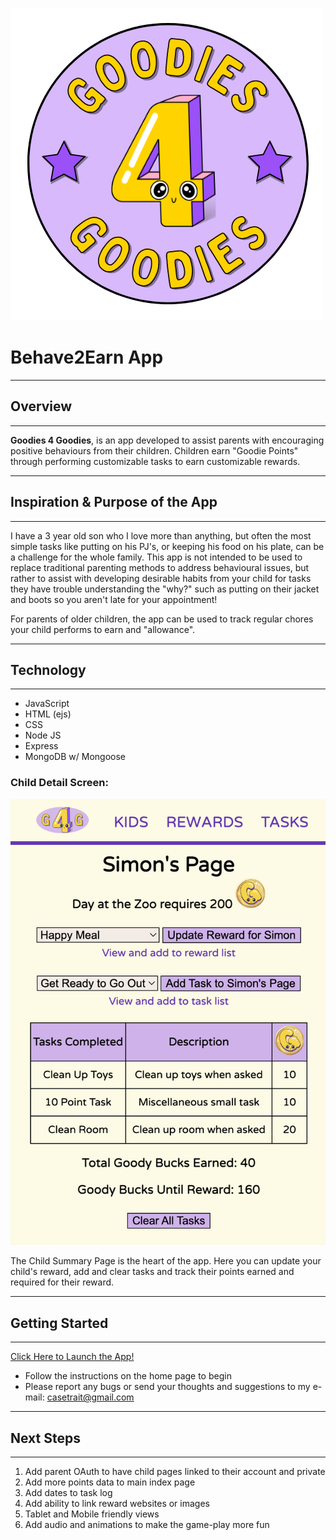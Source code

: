 ![Derby Dash Logo](/public/images/logo.png)
# Behave2Earn App
---
## Overview
---
**Goodies 4 Goodies**, is an app developed to assist parents with encouraging positive behaviours from their children. Children earn "Goodie Points" through performing customizable tasks to earn customizable rewards. 

---
## Inspiration & Purpose of the App
---

I have a 3 year old son who I love more than anything, but often the most simple tasks like putting on his PJ's, or keeping his food on his plate, can be a challenge for the whole family. This app is not intended to be used to replace traditional parenting methods to address behavioural issues, but rather to assist with developing desirable habits from your child for tasks they have trouble understanding the "why?" such as putting on their jacket and boots so you aren't late for your appointment! 

For parents of older children, the app can be used to track regular chores your child performs to earn and "allowance". 

---

## Technology
---
- JavaScript
- HTML (ejs)
- CSS
- Node JS 
- Express
- MongoDB w/ Mongoose

### Child Detail Screen: 

![Child Detail Screen](public/images/child-detail.png)

The Child Summary Page is the heart of the app. Here you can update your child's reward, add and clear tasks and track their points earned and required for their reward. 

---

## Getting Started
---
[Click Here to Launch the App!](https://goodies4goodies.herokuapp.com/)
- Follow the instructions on the home page to begin
- Please report any bugs or send your thoughts and suggestions to my e-mail: casetrait@gmail.com 

---
## Next Steps
---

1. Add parent OAuth to have child pages linked to their account and private
2. Add more points data to main index page
3. Add dates to task log
3. Add ability to link reward websites or images
4. Tablet and Mobile friendly views
5. Add audio and animations to make the game-play more fun
